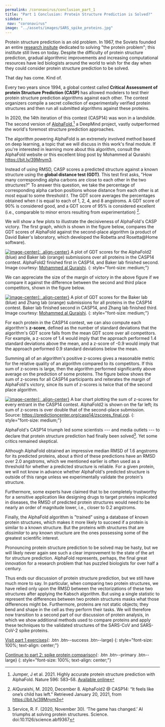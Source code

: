 ```yaml
---
permalink: /coronavirus/conclusion_part_1
title: "Part 1 Conclusion: Protein Structure Prediction is Solved?"
sidebar:
 nav: "coronavirus"
image: "../assets/images/SARS_spike_proteins.jpg"
---
```


Protein structure prediction is an old problem. In 1967, the Soviets founded an entire [research insitute](https://www.protres.ru) dedicated to solving "the protein problem"; this institute still lives on today. Despite the difficulty of protein structure prediction, gradual algorithmic improvements and increasing computational resources have led biologists around the world to wish for the day when they could consider protein structure prediction to be solved.

That day has come. Kind of.

Every two years since 1994, a global contest called **Critical Assessment of protein Structure Prediction (CASP)** has allowed modelers to test their protein structure prediction algorithms against each other. The contest organizers compile a secret collection of experimentally verified protein structures and then run all submitted algorithms against these proteins.

In 2020, the 14th iteration of this contest (CASP14) was won in a landslide. The second version of <a href="https://deepmind.com/blog/article/alphafold-a-solution-to-a-50-year-old-grand-challenge-in-biology" target="_blank">AlphaFold</a>,[^Jumper2021] a DeepMind project, vastly outperformed the world's foremost structure prediction approaches.

The algorithm powering AlphaFold is an extremely involved method based on deep learning, a topic that we will discuss in this work's final module. If you're interested in learning more about this algorithm, consult the AlphaFold website or this excellent blog post by Mohammed al Quraishi: <a href="https://bit.ly/39Mnym3" target="_blank">https://bit.ly/39Mnym3</a>.

Instead of using RMSD, CASP scores a predicted structure against a known structure using the **global distance test (GDT)**. This test first asks, "How many corresponding alpha carbons are close to each other in the two structures?" To answer this question, we take the percentage of corresponding alpha carbon positions whose distance from each other is at most equal to some threshold *t*. The GDT score averages the percentages obtained when *t* is equal to each of 1, 2, 4, and 8 angstroms. A GDT score of 90% is considered good, and a GDT score of 95% is considered excellent (i.e., comparable to minor errors resulting from experimentation) [^AlQuraishi].

We will show a few plots to illustrate the decisiveness of AlphaFold's CASP victory. The first graph, which is shown in the figure below, compares the GDT scores of AlphaFold against the second-place algorithm (a product of David Baker's laboratory, which developed the Robetta and Rosetta@Home software).

[![image-center](../assets/images/600px/AlphaFold2_BAKER.png){: .align-center}](../assets/images/AlphaFold2_BAKER.png)
A plot of GDT scores for the AlphaFold2 (blue) and Baker lab (orange) submissions over all proteins in the CASP14 contest. AlphaFold2 finished first in CASP14, and Baker lab finished second. Image courtesy: <a href="https://bit.ly/39Mnym3" target="_blank">Mohammed al Quraishi</a>.
{: style="font-size: medium;"}

We can appreciate the size of the margin of victory in the above figure if we compare it against the difference between the second and third place competitors, shown in the figure below.

[![image-center](../assets/images/600px/BAKER_Zhang.png){: .align-center}](../assets/images/BAKER_Zhang.png)
A plot of GDT scores for the Baker lab (blue) and Zhang lab (orange) submissions for all proteins in the CASP14 contest. Baker lab finished second in CASP14, and Zhang lab finished third. Image courtesy: <a href="https://bit.ly/39Mnym3" target="_blank">Mohammed al Quraishi</a>.
{: style="font-size: medium;"}

For each protein in the CASP14 contest, we can also compute each algorithm's **z-score**, defined as the number of standard deviations that the algorithm's GDT score falls from the mean GDT score over all competitors. For example, a z-score of 1.4 would imply that the approach performed 1.4 standard deviations above the mean, and a z-score of -0.9 would imply that the approach performed 0.9 standard deviations below the mean.

Summing all of an algorithm's positive z-scores gives a reasonable metric for the relative quality of an algorithm compared to its competitors. If this sum of z-scores is large, then the algorithm performed significantly above average on the prediction of some proteins. The figure below shows the sum of z-scores for all CASP14 participants and reiterates the margin of AlphaFold's victory, since its sum of z-scores is twice that of the second place algorithm.

[![image-center](../assets/images/600px/CASP14_overall_results.png){: .align-center}](../assets/images/CASP14_overall_results.png)
A bar chart plotting the sum of z-scores for every entrant in the CASP14 contest. AlphaFold2 is shown on the far left; its sum of z-scores is over double that of the second-place submission. Source: <a href="https://predictioncenter.org/casp14/zscores_final.cgi" target="_blank">https://predictioncenter.org/casp14/zscores_final.cgi</a>.
{: style="font-size: medium;"}

AlphaFold's CASP14 triumph led some scientists --- and media outlets --- to declare that protein structure prediction had finally been solved[^Science]. Yet some critics remained skeptical.

Although AlphaFold obtained an impressive median RMSD of 1.6 angstroms for its predicted proteins, about a third of these predictions have an RMSD over 2.0 angstroms, which we mentioned earlier is often used as a threshold for whether a predicted structure is reliable. For a given protein, we will not know in advance whether AlphaFold's predicted structure is outside of this range unless we experimentally validate the protein's structure.

Furthermore, some experts have claimed that to be completely trustworthy for a sensitive application like designing drugs to target proteins implicated in diseases, the RMSD of predicted protein structures would need to be nearly an order of magnitude lower, i.e., closer to 0.2 angstroms.

Finally, the AlphaFold algorithm is "trained" using a database of known protein structures, which makes it more likely to succeed if a protein is similar to a known structure. But the proteins with structures that are *dissimilar* to any known structure are the ones possessing some of the greatest scientific interest.

Pronouncing protein structure prediction to be solved may be hasty, but we will likely never again see such a clear improvement to the state of the art for structure prediction. AlphaFold represents, perhaps, the final great innovation for a research problem that has puzzled biologists for over half a century.

Thus ends our discussion of protein structure prediction, but we still have much more to say. In particular, when comparing two protein structures, we have relied only upon the RMSD between the vectorizations of these two structures after applying the Kabsch algorithm. But using a single statistic to represent the differences between two protein structures masks what those differences might be. Furthermore, proteins are not static objects; they bend and shape in the cell as they perform their tasks. We will therefore now transition to a second part of our discussion of protein analysis, in which we show additional methods used to compare proteins and apply these techniques to the validated structures of the SARS-CoV and SARS-CoV-2 spike proteins.

[Visit part 1 exercises](exercises_part_1){: .btn .btn--success .btn--large}
{: style="font-size: 100%; text-align: center;"}

[Continue to part 2: spike protein comparison](multiseq){: .btn .btn--primary .btn--large}
{: style="font-size: 100%; text-align: center;"}

[^AlQuraishi]: AlQuraishi, M. 2020, December 8. AlphaFold2 @ CASP14: “It feels like one’s child has left." Retrieved January 20, 2021, from <a href="https://bit.ly/39Mnym3" target="_blank">https://bit.ly/39Mnym3</a>

[^Curry]: Curry, S. 2020, December 12. No, DeepMind has not solved protein folding. Retrieved January 20, 2021, from <a href="http://occamstypewriter.org/scurry/2020/12/02/no-deepmind-has-not-solved-protein-folding/" target="_blank">http://occamstypewriter.org/scurry/2020/12/02/no-deepmind-has-not-solved-protein-folding/</a>

[^Jumper2021]: Jumper, J et al. 2021. Highly accurate protein structure prediction with AlphaFold. Nature 596: 583–58. [Available online](https://www.nature.com/articles/s41586-021-03819-2)

[^Sim2017]: Sim M, Koirala S, Picton D, Strahl H, Hoskisson PA, Rao CV, Gillespie CS, Aldridge PD. 2017. Growth rate control of flagellar assembly in *Escherichia coli* strain RP437. Scientific Reports 7:41189. [Available online](https://www.nature.com/articles/srep41189#:~:text=Escherichia%20coli%20is%20a%20prominent,distributed%20across%20the%20cell%20surface.)

[^Science]: Service, R. F. (2020, November 30). ‘The game has changed.’ AI triumphs at solving protein structures. Science. doi:10.1126/science.abf9367

[^DeepMind]: Computational predictions of protein structures associated with COVID-19 [Web log post]. (2020, August 04). Retrieved January 20, 2021, from <a href="https://deepmind.com/research/open-source/computational-predictions-of-protein-structures-associated-with-COVID-19" target="_blank">https://deepmind.com/research/open-source/computational-predictions-of-protein-structures-associated-with-COVID-19</a>
